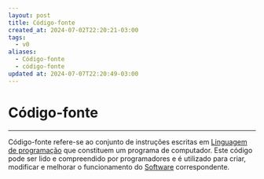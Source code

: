 ```yaml
---
layout: post
title: Código-fonte
created_at: 2024-07-02T22:20:21-03:00
tags:
  - v0
aliases:
  - Código-fonte
  - código-fonte
updated at: 2024-07-07T22:20:49-03:00
---
```

# Código-fonte
---
Código-fonte refere-se ao conjunto de instruções escritas em [Linguagem de programação](_insight/Linguagem%20de%20programação.md) que constituem um programa de computador. Este código pode ser lido e compreendido por programadores e é utilizado para criar, modificar e melhorar o funcionamento do [Software](api/2024/07/2024-07-02-Software.md) correspondente.